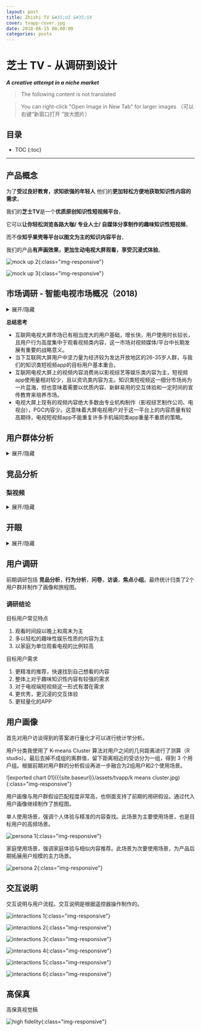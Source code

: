 ```yaml
---
layout: post
title: Zhishi TV &#35;UI &#35;UX
cover: tvapp-cover.jpg
date: 2018-06-15 00:00:00
categories: posts
---
```


# 芝士 TV - 从调研到设计
***A creative attempt in a niche market***
<br>
> The following content is not translated  

> You can right-click "Open Image in New Tab" for larger images
（可以右键“新窗口打开 ”放大图片）

## 目录
* TOC
{:toc}
---

## 产品概念  

为了**受过良好教育，求知欲强的年轻⼈** 他们的**更加轻松⽅便地获取知识性内容的需求**，

我们的**芝士TV**是一个**优质原创知识性短视频平台**，

它可以**让你轻松浏览各路⼤咖/ 专业⼈士/ ⾃媒体分享制作的趣味知识性短视频**，

而不像**知乎果壳等平台以图文为主的知识内容平台**，

我们的产品**有声画效果，更加⽣动电视⼤屏观看，享受沉浸式体验**。

![mock up 2]({{site.baseurl}}/assets/tvapp/mockup2.jpg){:class="img-responsive"}

![mock up 3]({{site.baseurl}}/assets/tvapp/mockup3.jpg){:class="img-responsive"}



## 市场调研 - 智能电视市场概况（2018)
<details markdown="1">

<summary>
展开/隐藏
</summary>

**发展趋势**
  - 智能电视市场已有较为庞大的用户基础，且现阶段仍在迅速增长（智能电视用户总量：2017 年底激活 1.48 亿台，2018 Q1 保有量增速 6%，激活量增速 11%。

  - 国内还没有出现流行的第一方（内容制作方）App，比如Netflix，BBC（BBC iPlayer），HBO GO等。而且在国外市场，下载量高，盈利强的app大多都有强大的内容做支撑，举例来说，YouTube 的主要内容是 UGC，而Netflix，BBC，HBO 则是 PGC+IP （自制剧/电影）的模式。

**用户使用情况**
  - 用户平均使用时长为每日4-5小时，轻度用户主要在晚上使用，重度用户家庭会出现白天全天使用。节假日会更活跃。

**用户画像**
  - 80、90后用户占主流。家庭构成以单身或二口三口小家庭为主。东部发达省份地区用户较多

**视频点播app概况**
  - 视频点播为最主要的用户需求，影视剧、综艺节目等娱乐化内容最受用户欢迎。电视app下载量中影视app占到接近一半。当贝市场点播app排名前100名中绝大部分为大型影视内容集成平台，用户量最多的为主流视频内容平台（腾讯、爱奇艺、优酷等）的电视版。

**短视频app概况**
  - 短视频电视app用户基数相对仍较小。这类app主要专注于垂直内容，用户最多的为新闻、体育类内容。游戏、动漫领域也有一两个app能排进当贝市场点播榜前100. 工具型视频APP也网罗了一部分用户，如运动、健身、广场舞等。教育类视频app主要集中在幼儿教育领域。

**应用市场（App下载市场）概况**
  - App入口混乱，主流的app下载市场有小米TV应用商店，阿里云应用市场，还有奇珀市场，当贝市场，沙发管家等。小米和阿里的市场相对其他发展更加成熟但是仅限于自家OS使用。其他的应用市场还存在管理混乱，应用质量低的探索阶段。
  - 大多数app的设计还处在探索阶段，没有形成统一的交互逻辑，新app常常需要新的操作模式，导致用户的学习成本比较高。

</details>

**总结思考**
  - 互联网电视大屏市场已有相当庞大的用户基础，增长快，用户使用时长较长，且用户行为高度集中于观看视频类内容，这一市场对视频媒体/平台中长期发展有重要的战略意义。
  - 当下互联网大屏用户中坚力量为经济较为发达开放地区的26-35岁人群，与我们的知识类短视频app的目标用户基本重合。
  - 互联网电视大屏上的视频内容消费尚以影视综艺等娱乐类内容为主，短视频app使用量相对较少，且以资讯类内容为主。知识类短视频这一细分市场尚为一片蓝海，但也意味着需要以优质内容、新鲜易用的交互体验和一定时间的宣传教育来培养市场。
  - 电视大屏上现有的视频内容绝大多数由专业机构制作（影视综艺制作公司、电视台），PGC内容少。这意味着大屏电视用户对于这一平台上的内容质量有较高期待，电视短视频app不能重复许多手机端同类app重量不重质的策略。


## 用户群体分析

<details markdown="1">

<summary>
展开/隐藏
</summary>

### 假设1：职场小白
**对电视APP产品期望**
- 电视端更好的用户体验和交互方式
- 更全面、更丰富、质量更高的视频内容
- 希望制作专业、干货多，少些煽情内容
- 更精准的推荐，快速找到自己想看的内容
- 可以有创新小游戏的设计但不要给用户负担，接收门槛不宜太高
- 视频内容可以突出家庭分享概念

**用户目的**
- 拓展知识面和满足好奇心
- 通过更精准的推荐快速发现自己想看的内容
- 打发时间和消遣，最好有沉浸体验，因此不希望时间太短（>10min）

**用户痛点**
- 普遍反映电视交互操作不便，时间轴难控制，检索信息繁琐
- 节目中广告太多，易让用户产生焦躁情绪
- 非主要娱乐方式，用户使用频率不高不易想起
- 节目中广告太多，易让用户产生焦躁情绪
- 一些互动设想需要不断一些在移动端很好的互动创新点在电视上不能通用

**电视使用场景**
- 下班后的晚上和周末闲暇放松时
- 连接电脑用来看电影，电视剧等（特别是在国内视频平台没有上线的国外影视剧）
- 连接游戏主机使用

**启发和设计机会**
- 内容方面，知识、应用类视频结合明星的话题效应，如周一围、张译等实力派演员谈演技，罗辑思维和圆桌派这种干货较多的知识类脱口秀、见字如面、朗读者等文化类节目都是我们可纳入考虑范围的，可根据下一步具体用户划分而定
- 另一个层面考虑，用户在某个时间段内的需求，会考虑单项的知识类视频 比如要去旅游了，就会去关注网红达人旅游类的介绍目的地的视频 如需健身可参考很多明星的健身私教视频
互动功能可以跟手机结合起来，用手机作为互动的操作工具，显示在电视端

**总结**
- **这部分人群是本产品的巨大潜在用户群，应该作为重点发展用户，他们对电视APP的期望高，使用意愿也高**

### 假设2：已婚有房者
**用户特点**
- 这类人群，以家庭为单位观看电视的频率会更高一些 典型场景包括和爱人一起煲剧，看电影，和孩子一起看动画片，和老人一起看新闻等此时的电视起到的是一个链接家人的作用，内容形式也更适合多人观看，以电影电视综艺等娱乐性内容为主  

**用户目的**
- 他们希望电视能有更多适合家庭观看的内容，为了家庭观看需求愿意付费  
- 对知识类趣味短视频有兴趣，但希望内容有足够的亮点和差异性，能有优质的作者可以长期关注，而且时长认为至少在20分钟以上，否则会觉得不会有什么深度  

**电视使用场景**
- 观看时间段以晚上和周末为主 单次时长较长，也跟内容有关  
- 一个人观看电视的频率较低，而且多以轻松的趣味性娱乐性质的内容为主  

**用户痛点**
- 适合家庭观看的电视内容不多
- 看手机时间太多，如果一家人各自看着手机会很可怕  
- 感兴趣的资源不好找，版权也会有些限制
- 电视的交互方式不是很方便  
- 优质的知识类视频在电视上很少见

**解决方案**
- 利用大数据，推送你感兴趣的内容  
- 趣味性的形式，看完后会有思考的视频更符合现代人的节奏  
- 对于增加互动体验的功能，表示期待，但希望做的更轻量化 不想有过多压力和负担  
- 互动功能可以跟手机结合起来，用手机作为互动的操作工具，显示在电视端  

**启发和设计机会**
- 突出家庭的互动性，如面向孩子寓教于乐的视频适合电视看

**总结**
- **整体来说，是我们的主要用户群**
- **这部分人群与我们的用户定位基本一致，主要变量出现在以家庭为单位上 但我们以一二线年轻家庭为主，从家庭成员构成，还有整体内容品味上对于这类趣味知识性段视频有潜在需求，关键在于怎样在内容上做出差异性，在观看体验能否有一些亮点**

### 假设3：与父母同住者

**用户特点**
- 对这类用户而言，观看电视是他们陪伴父母的重要方式，因此在电视的内容选择和使用习惯上会以父母的意愿为主。当他们需要看自己感兴趣的内容时，通常会选择用手机、ipad或电脑观看

**智能电视使用场景**
- 工作日晚饭时间，每次半小时左右 观看内容通常为新闻、体育赛事、CCTV的纪录片、综艺等 常用电视的点播功能
- 周末每次2-3小时 观看内容为电影、综艺 若电视系统本身提供的影视综艺内容不够丰富，他们会使用手机搜索相关内容，再投屏到电视大屏观看
- 大部分时间会与父母共同观看，观看的内容也以父母的选择为主，偶尔会与父母共同选择观看内容

**对趣味知识类视频内容的需求**
- 大部分用户本身就有观看趣味知识类视频的习惯 其中内容的制作精良程度和知识的趣味性是他们关注的重点
- 对于他们认可的知识类视频生产者，他们愿意持续关注。若内容符合他们兴趣，也愿意付费。
- 对于明星相关的知识类内容，他们更好奇演员歌手等专业领域的分享，而对传统的讲述个人心路历程类的节目兴趣不大
- 绝大部分用户现在是在移动端看这类内容

**对知识类互动游戏的需求（以头脑王者为例）**
- 被采访到的用户都对这类游戏感兴趣，花一两个星期玩过微信上的头脑王者 他们对排位赛的方式更加感兴趣，也愿意为了刷高自己的级别称号持续投入时间

**用户痛点**
- 广电机顶盒的电视系统自带内容不够丰富，下载app也比较麻烦
- 现在的智能电视有很多个遥控，经常弄错
- 电视系统反应较迟钝

**解决方式**
- 关注交互的简洁性和易用性 可配合手机端降低交互难度

**总结**
- **这类用户的智能电视消费内容和方式都以父母的意愿为主。但他们自身对知识类趣味视频有需求，若内容合适，有可能可以引导父母一同观看。建议作为次一级的目标用户群体。**
- **这一类群体对APP的质量要求更高**

</details>

## 竞品分析

### 梨视频

<details markdown="1">

<summary>
展开/隐藏
</summary>

**竞争类型：间接**

**产品定位**
  - 拥有丰富的自制短视频内容资源，且符合年轻人口味的咨询类短视频app平台
  - slogan：做最好看的资讯短视频
  - 目标用户：对高质量短视频有需求的年轻人以及热衷记录身边故事的拍客

**产品功能**
  - 可根据兴趣选择不同标签定制视频内容
  - 内容优质丰富、分类清晰，包含多种类型，时长30秒至三分钟不等
  - 可预约看直播
  - 报料功能拉近了与用户距离，鼓励每个人都成为拍客贡献自己看到的故事

**功能结构**
  ![梨视频功能结构图]({{site.baseurl}}/assets/tvapp/lishiping.png){:class="img-responsive"}

**交互/视觉**
  - 白色为主，搭配黄色主色调点缀，设计风格简洁明快，没有喧宾夺主，很好地衬托了短视频封面图丰富的颜色。
  - 独家出品的视频播放界面都搭配了梨视频主题色——黄、白搭配的文字来辅助说明视频的基本情况，以及一些与视频内容产生互动的表情动效，充分体现了制作的用心，让用户对于视频形成一种系列感，拉近了与用户的距离从而认可度更高。
  - 瀑布流方式呈现视频，首页推荐视频图片用大幅占比加以动效，可以有效吸引用户注意力提高点击量
视频大多为横版，点击播放键可即时播放，少量竖版视频点击播放后自动满屏，体验非常流畅

**产品内容**
  - 内容优质丰富、分类清晰，大量的原创拍客视频，包含多种社会、科技、娱乐等多种类型，时长30秒至三分钟不等，另有大量100分钟以上的直播内容

**结论**
  - 我们的产品前期内容种类可能不及梨视频的丰富，更多聚焦在名人明星分享的知识类趣味内容
  - 梨视频的报料功能对于我们产品是一个很好的参考点，因为产品同时也面向PGC制作者，可以借此功能依靠电视平台获得更大程度曝光量，提高作者和app平台的知名度实现双赢。
  - 梨视频对于自家视频播放界面细节上的设计处理是非常值得学习的，借助电视平台可放大这种视频中的文字、表情互动效果，提升趣味娱乐性

</details>

## 开眼
<details markdown="1">

<summary>
展开/隐藏
</summary>

**竞争类型：间接**

**产品定位**
  - 国内外高质量高清短视频的推荐平台
  - slogen：每日精选视频推荐，让你大开眼界。

**目标用户**
  - 对高质量短视频有需求的年轻用户，以及需要展示其作品以及发现创作灵感的具有专业背景知识的PGC创作者。

**优势**
  - 内容：质量整体较高，运用技术和运营手段达到有效的筛选。
  - 产品：结构清晰，视觉清爽，给人较强的品质感。
  - 用户：口碑传播，用户忠诚度较高。

**劣势**
  - 播放形式，内容以及视频长度，在一定程度上导致用户使用粘性不高
  - 抖音等娱乐化短视频的强势，一定程度上分流了用户量。

**产品功能**
  - 每日推荐五条精品短视频
  - 按照分类查找感兴趣的短视频
  - 按照视频、作者、用户以及标签进行搜索
  - 关注优质作者，及时获得其最新视频
  - 评论互动，分享感受
  - 成为作者，发布自己的创作视频
  - 缓存视频，离线观看

**产品结构**
  ![开眼功能结构图]({{site.baseurl}}/assets/tvapp/kaiyan.png){:class="img-responsive"}

**交互/视觉**
  - 交互
信息层级扁平，浏览内容连贯性强。
内容细分程度高，又通过标签多维度，贴合用户观看喜好感受
转场动效流畅，例如：小屏观看时，关闭当前页面只需向下轻拉，单手操作非常方便。
轻功能，重内容。功能纯粹简单，内容丰富高质，符合当下用户利用较少时间获取较高质量内容的需求。
视觉
主色为黑白灰，图标为极简的几何形。
简洁的处理恰能突出品质感，无彩色衬托出丰富多彩的视频内容。
大字体，间隙留白，内容层次清晰。
精心筛选的高质量视频，本身就构成了主场景下的视觉主体，沉浸感较强。

</details>

## 用户调研

前期调研包括 **竞品分析**，**行为分析**，**问卷**，**访谈**，**焦点小组**。最终统计归类了2个用户群并制作了画像和旅程图。

### 调研结论
目标用户常见特点
1. 观看时间段以晚上和周末为主
1. 多以轻松的趣味性娱乐性质的内容为主
1. 以家庭为单位观看电视的比例较高

目标用户需求
1. 更精准的推荐，快速找到自己想看的内容
1. 整体上对于趣味知识性内容有较强的需求
1. 对于电视端短视频这一形式有潜在需求
1. 更优秀，更沉浸的交互体验
1. 更轻量化的APP


## 用户画像

首先对用户访谈得到的答案进行量化才可以进行统计学分析。



用户分类我使用了 K-means Cluster 算法对用户之间的几何距离进行了测算（R studio）。最后去掉不成组的离群值，留下距离相近的受访分为一组，得到 3 个用户组。根据前期对用户群的分析假设再进一步融合为2组用户和2个使用场景。

![exported chart 01]({{site.baseurl}}/assets/tvapp/k means cluster.jpg){:class="img-responsive"}

用户画像与用户群假设匹配程度非常高，也侧面支持了前期的用研假设。通过代入用户画像继续制作了旅程图。

单人使用场景，强调个人体验与精准的内容查找。此场景为主要使用场景，也是目标用户的高频场景。

![persona 1]({{site.baseurl}}/assets/tvapp/persona-1.png){:class="img-responsive"}

家庭使用场景，强调家庭体验与相似内容推荐。此场景为次要使用场景，为产品后期拓展用户规模的主力场景。

![persona 2]({{site.baseurl}}/assets/tvapp/persona-2.png){:class="img-responsive"}

## 交互说明
交互说明与用户流程。交互说明是根据遥控器操作制作的。

![interactions 1]({{site.baseurl}}/assets/tvapp/interactions-1.png){:class="img-responsive"}

![interactions 2]({{site.baseurl}}/assets/tvapp/interactions-2.png){:class="img-responsive"}

![interactions 3]({{site.baseurl}}/assets/tvapp/interactions-3.png){:class="img-responsive"}

![interactions 4]({{site.baseurl}}/assets/tvapp/interactions-4.png){:class="img-responsive"}

![interactions 5]({{site.baseurl}}/assets/tvapp/interactions-5.png){:class="img-responsive"}

![interactions 6]({{site.baseurl}}/assets/tvapp/interactions-6.png){:class="img-responsive"}

## 高保真
高保真视觉稿

![high fidelity]({{site.baseurl}}/assets/tvapp/high-fid.jpg){:class="img-responsive"}
